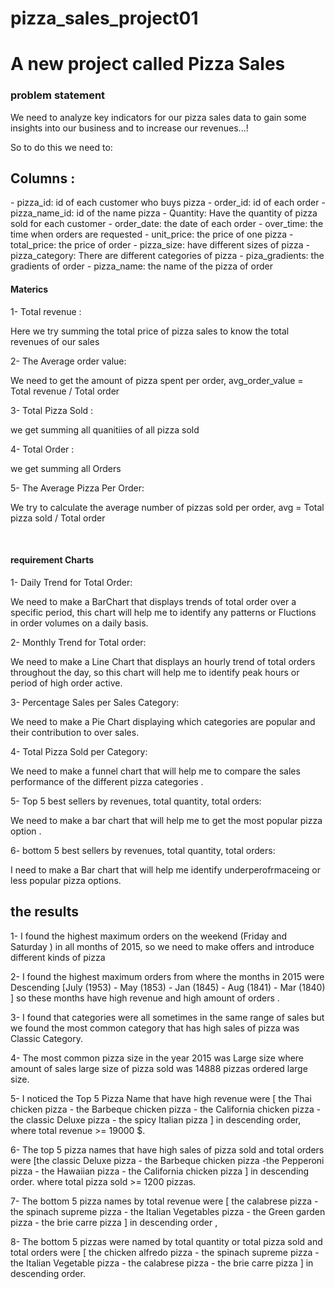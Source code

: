 # pizza_sales_project01
<h1>A new project called Pizza Sales </h1>
<h3>problem statement</h3>
<p> We need to analyze key indicators for our pizza sales data to gain some insights into our business and to increase our revenues...!</p>
<p>So to do this we need to:</p>
<h2> Columns : </h2>
- pizza_id: id of each customer who buys pizza  
- order_id: id of each order 
- pizza_name_id: id of the name pizza 
- Quantity: Have the quantity of pizza sold for each customer
- order_date: the date of each order 
- over_time: the time when orders are requested
- unit_price: the price of one pizza 
- total_price:  the price of order
- pizza_size: have different sizes of pizza 
- pizza_category: There are different categories of pizza 
- piza_gradients: the gradients of order
- pizza_name: the name of the pizza of order
<h4>Materics</h4>
<p>
<p>1- Total revenue : </p>
<p> Here we try summing the total price of pizza sales to know the total revenues of our sales</p>
<p>2- The Average order value: </p>
<p> We need to get the amount of pizza spent per order, avg_order_value = Total revenue  / Total order </p>  
<p>3- Total Pizza Sold : </p>
<p>we get summing all quanitiies of all pizza sold </p>  
<p>4- Total Order : </p>
<p>we get summing all Orders </p>  
<p>5- The Average Pizza Per Order: </p>
<p> We try to calculate the average number of pizzas sold per order, avg = Total pizza sold / Total order </p>  
</p>
<br>
<h4>requirement Charts</h4>
<p>
<p>1- Daily Trend for Total Order: </p>
  <p> We need to make a BarChart that displays trends of total order over a specific period,  this chart will help me to identify any patterns 
  or Fluctions in order volumes on a daily basis.
  </p>
  
<p>2- Monthly Trend for Total order: </p>
  <p> We need to make a Line Chart that displays an hourly trend of total orders throughout the day, so this chart will help me to identify peak hours or period 
    of high order active.
  </p>
<p>3- Percentage Sales per Sales Category: </p>
  <p> We need to make a Pie Chart displaying which categories are popular and their contribution to over sales.</p>
  
<p>4- Total Pizza Sold per Category: </p>
  <p> We need to make a funnel chart that will help me to compare the sales performance of the different pizza categories .</p>
<p>5- Top 5 best sellers by revenues, total quantity, total orders: </p>
  <p> We need to make a bar chart that will help me to get the most popular pizza option .</p>
<p>6- bottom 5 best sellers by revenues, total quantity, total orders: </p>
  <p> I need to make a Bar chart that will help me identify underperofrmaceing or less popular pizza options.</p>
</p>

<h2>the results</h2>
<p>1- I found the highest maximum orders on the weekend (Friday and Saturday ) in all months of 2015, so we need to make offers and introduce different kinds of pizza 
</p>
<p>
  2- I found the highest maximum orders from where the months in 2015 were Descending [July (1953) - May (1853) - Jan (1845) - Aug (1841) - Mar (1840) ] so these months have high revenue and high amount of orders .
</p>
<p>
  3-  I found that categories were all sometimes in the same range of sales but we found the most common category that has high sales of pizza 
  was Classic Category.
</p>
<p>
  4- The most common pizza size in the year 2015 was Large size where amount of sales large size of pizza sold was 14888 pizzas ordered large size. 
</p>
<p>
  5- I noticed the Top 5 Pizza Name that have high revenue were [ the Thai chicken pizza - the Barbeque chicken pizza - the California chicken pizza - the classic Deluxe  pizza - the spicy Italian pizza ]
in descending order, where total revenue >= 19000 $.
</p>
<p>
  6- The top 5 pizza names that have high sales of pizza sold  and total orders were [the classic Deluxe  pizza - the Barbeque chicken pizza -the Pepperoni pizza - the Hawaiian pizza - the California chicken pizza ] in descending order.
  where total pizza sold >= 1200 pizzas.
</p>
<p>
7- The bottom 5 pizza names by total revenue were  [ the calabrese pizza - the spinach supreme pizza - the Italian Vegetables pizza -  the Green garden pizza  - the brie carre pizza ] in descending order ,
  
</p>
<p>
  8-  The bottom 5 pizzas were named by total quantity or total pizza sold and total orders were [ the chicken alfredo pizza - the spinach supreme pizza - the Italian Vegetable pizza - the calabrese pizza -   the brie carre pizza ] in descending order.
</p>
